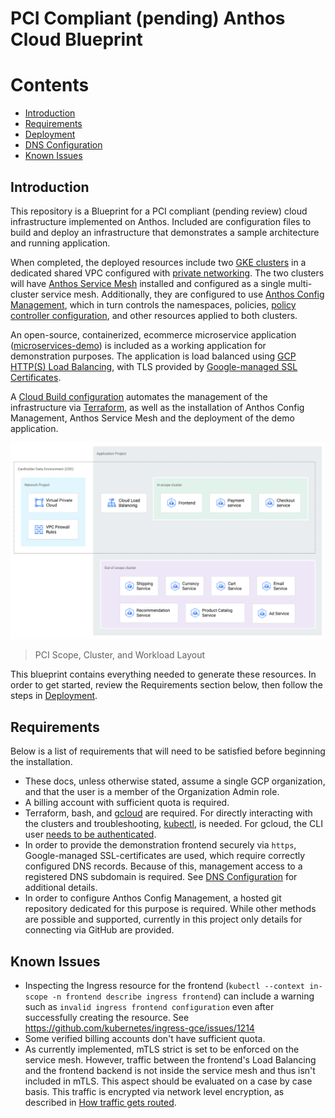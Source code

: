 # PCI Compliant (pending) Anthos Cloud Blueprint

# Contents

- [Introduction](#introduction)
- [Requirements](#requirements)
- [Deployment](docs/deployment.md)
- [DNS Configuration](docs/dns.md)
- [Known Issues](#known-issues)


## Introduction

This repository is a Blueprint for a PCI compliant (pending review) cloud infrastructure implemented on Anthos. Included are configuration files to build and deploy an infrastructure that demonstrates a sample architecture and running application.

When completed, the deployed resources include two [GKE clusters](https://cloud.google.com/kubernetes-engine) in a dedicated shared VPC configured with [private networking](https://cloud.google.com/kubernetes-engine/docs/concepts/private-cluster-concept). The two clusters will have [Anthos Service Mesh](https://cloud.google.com/anthos/service-mesh) installed and configured as a single multi-cluster service mesh. Additionally, they are configured to use [Anthos Config Management](https://cloud.google.com/anthos/config-management), which in turn controls the namespaces, policies, [policy controller configuration](https://cloud.google.com/anthos-config-management/docs/concepts/policy-controller), and other resources applied to both clusters.

An open-source, containerized, ecommerce microservice application ([microservices-demo](https://github.com/GoogleCloudPlatform/microservices-demo)) is included as a working application for demonstration purposes. The application is load balanced using [GCP HTTP(S) Load Balancing](https://cloud.google.com/load-balancing/docs/https), with TLS provided by [Google-managed SSL Certificates](https://cloud.google.com/load-balancing/docs/ssl-certificates/google-managed-certs).

A [Cloud Build configuration](https://cloud.google.com/cloud-build) automates the management of the infrastructure via [Terraform](https://www.terraform.io), as well as the installation of Anthos Config Management, Anthos Service Mesh and the deployment of the demo application.

![Project, VPC, Cluster, Namespace and Workload Layout](./assets/projects-diagram.png)
> PCI Scope, Cluster, and Workload Layout

This blueprint contains everything needed to generate these resources. In order to get started, review the Requirements section below, then follow the steps in [Deployment](docs/deployment.md).

## Requirements

Below is a list of requirements that will need to be satisfied before beginning the installation.

* These docs, unless otherwise stated, assume a single GCP organization, and that the user is a member of the Organization Admin role.
* A billing account with sufficient quota is required.
* Terraform, bash, and [gcloud](https://cloud.google.com/sdk/install) are required. For directly interacting with the clusters and troubleshooting, [kubectl](https://kubernetes.io/docs/tasks/tools/install-kubectl/), is needed.  For gcloud, the CLI user [needs to be authenticated](https://cloud.google.com/sdk/gcloud/reference/auth/login).
* In order to provide the demonstration frontend securely via `https`, Google-managed SSL-certificates are used, which require correctly configured DNS records. Because of this, management access to a registered  DNS subdomain is required.  See [DNS Configuration](docs/dns.md) for additional details.
* In order to configure Anthos Config Management, a hosted git repository dedicated for this purpose is required. While other methods are possible and supported, currently in this project only details for connecting via GitHub are provided.

## Known Issues

* Inspecting the Ingress resource for the frontend (`kubectl --context in-scope -n frontend describe ingress frontend`) can include a warning such as `invalid ingress frontend configuration` even after successfully creating the resource. See https://github.com/kubernetes/ingress-gce/issues/1214
* Some verified billing accounts don't have sufficient quota.
* As currently implemented, mTLS strict is set to be enforced on the service mesh. However, traffic between the frontend's Load Balancing and the frontend backend is not inside the service mesh and thus isn't included in mTLS. This aspect should be evaluated on a case by case basis. This traffic is encrypted via network level encryption, as described in [How traffic gets routed](https://cloud.google.com/security/encryption-in-transit#how_traffic_gets_routed).
